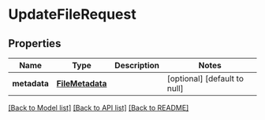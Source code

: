 # UpdateFileRequest
## Properties

| Name | Type | Description | Notes |
|------------ | ------------- | ------------- | -------------|
| **metadata** | [**FileMetadata**](FileMetadata.md) |  | [optional] [default to null] |

[[Back to Model list]](../README.md#documentation-for-models) [[Back to API list]](../README.md#documentation-for-api-endpoints) [[Back to README]](../README.md)

